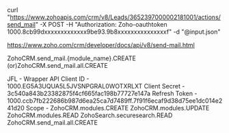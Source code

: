 curl "https://www.zohoapis.com/crm/v8/Leads/3652397000002181001/actions/send_mail"
-X POST
-H "Authorization: Zoho-oauthtoken 1000.8cb99dxxxxxxxxxxxxx9be93.9b8xxxxxxxxxxxxxxxf"
-d "@input.json"


https://www.zoho.com/crm/developer/docs/api/v8/send-mail.html

ZohoCRM.send_mail.{module_name}.CREATE
(or)ZohoCRM.send_mail.all.CREATE


JFL - Wrapper API
Client ID - 1000.EG5A3UQUA5L5JVSNPGRAL0WOTXRLXT
Client Secret - 3c540a843b23382875f4cf665fac198b77727e147a
Refresh Token - 1000.ccb7fb222686b987d6ea25ca7d7489ff.7f91f6ecaf9d38d75ee1dc014e241d20
Scope - ZohoCRM.modules.CREATE ZohoCRM.modules.UPDATE ZohoCRM.modules.READ ZohoSearch.securesearch.READ ZohoCRM.send_mail.all.CREATE

